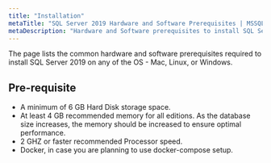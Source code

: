```yaml
---
title: "Installation"
metaTitle: "SQL Server 2019 Hardware and Software Prerequisites | MSSQL Tutorial"
metaDescription: "Hardware and Software prerequisites to install SQL Server 2019"
---
```


The page lists the common hardware and software prerequisites required to install SQL Server 2019 on any of the OS - Mac, Linux, or Windows.

## Pre-requisite

* A minimum of 6 GB Hard Disk storage space.
* At least 4 GB recommended memory for all editions. As the database size increases, the memory should be increased to ensure optimal performance.
* 2 GHZ or faster recommended Processor speed.
* Docker, in case you are planning to use docker-compose setup.
